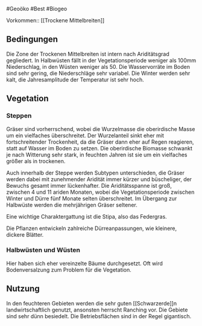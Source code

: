 #Geoöko #Best #Biogeo

Vorkommen:: [[Trockene Mittelbreiten]]

## Bedingungen

Die Zone der Trockenen Mittelbreiten ist intern nach Ariditätsgrad gegliedert. In Halbwüsten fällt in der Vegetationsperiode weniger als 100mm Niederschlag, in den Wüsten weniger als 50. Die Wasservorräte im Boden sind sehr gering, die Niederschläge sehr variabel. Die Winter werden sehr kalt, die Jahresamplitude der Temperatur ist sehr hoch.

## Vegetation

### Steppen

Gräser sind vorherrschend, wobei die Wurzelmasse die oberirdische Masse um ein vielfaches überschreitet. Der Wurzelanteil sinkt eher mit fortschreitender Trockenheit, da die Gräser dann eher auf Regen reagieren, statt auf Wasser im Boden zu setzen. Die oberirdische Biomasse schwankt je nach Witterung sehr stark, in feuchten Jahren ist sie um ein vielfaches größer als in trockenen.

Auch innerhalb der Steppe werden Subtypen unterschieden, die Gräser werden dabei mit zunehmender Aridität immer kürzer und büscheliger, der Bewuchs gesamt immer lückenhafter. Die Ariditätsspanne ist groß, zwischen 4 und 11 ariden Monaten, wobei die Vegetationsperiode zwischen Winter und Dürre fünf Monate selten überschreitet. Im Übergang zur Halbwüste werden die mehrjährigen Gräser seltener.

Eine wichtige Charaktergattung ist die Stipa, also das Federgras. 

Die Pflanzen entwickeln zahlreiche Dürreanpassungen, wie kleinere, dickere Blätter.

### Halbwüsten und Wüsten

Hier haben sich eher vereinzelte Bäume durchgesetzt. Oft wird Bodenversalzung zum Problem für die Vegetation.

## Nutzung

In den feuchteren Gebieten werden die sehr guten [[Schwarzerde]]n landwirtschaftlich genutzt, ansonsten herrscht Ranching vor. Die Gebiete sind sehr dünn besiedelt. Die Betriebsflächen sind in der Regel gigantisch.
